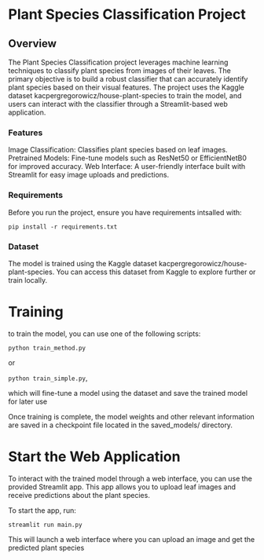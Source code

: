 # Plant Species Classification Project
## Overview
The Plant Species Classification project leverages machine learning techniques to classify plant species from images of their leaves. The primary objective is to build a robust classifier that can accurately identify plant species based on their visual features. The project uses the Kaggle dataset kacpergregorowicz/house-plant-species to train the model, and users can interact with the classifier through a Streamlit-based web application.

### Features
Image Classification: Classifies plant species based on leaf images.
Pretrained Models: Fine-tune models such as ResNet50 or EfficientNetB0 for improved accuracy.
Web Interface: A user-friendly interface built with Streamlit for easy image uploads and predictions.

### Requirements
Before you run the project, ensure you have requirements intsalled with:

```pip install -r requirements.txt```


### Dataset
The model is trained using the Kaggle dataset kacpergregorowicz/house-plant-species. You can access this dataset from Kaggle to explore further or train locally.

# Training
to train the model, you can use one of the following scripts:

```python train_method.py```

or

```python train_simple.py```,

which will fine-tune a model using the dataset and save the trained model for later use


Once training is complete, the model weights and other relevant information are saved in a checkpoint file located in the saved_models/ directory.

# Start the Web Application


To interact with the trained model through a web interface, you can use the provided Streamlit app. This app allows you to upload leaf images and receive predictions about the plant species.

To start the app, run:

```streamlit run main.py```

This will launch a web interface where you can upload an image and get the predicted plant species
